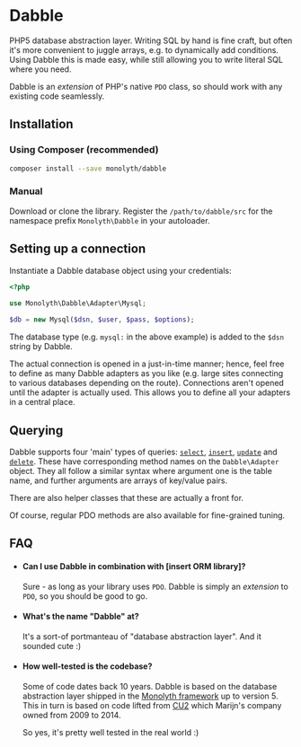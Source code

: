 # Dabble
PHP5 database abstraction layer. Writing SQL by hand is fine craft, but often
it's more convenient to juggle arrays, e.g. to dynamically add conditions. Using
Dabble this is made easy, while still allowing you to write literal SQL where
you need.

Dabble is an _extension_ of PHP's native `PDO` class, so should work with any
existing code seamlessly.

## Installation

### Using Composer (recommended)
```bash
composer install --save monolyth/dabble
```

### Manual
Download or clone the library. Register the `/path/to/dabble/src` for the
namespace prefix `Monolyth\Dabble` in your autoloader.

## Setting up a connection
Instantiate a Dabble database object using your credentials:

```php
<?php
    
use Monolyth\Dabble\Adapter\Mysql;

$db = new Mysql($dsn, $user, $pass, $options);

```

The database type (e.g. `mysql:` in the above example) is added to the `$dsn`
string by Dabble.

The actual connection is opened in a just-in-time manner; hence, feel free to
define as many Dabble adapters as you like (e.g. large sites connecting to
various databases depending on the route). Connections aren't opened until the
adapter is actually used. This allows you to define all your adapters in a
central place.

## Querying
Dabble supports four 'main' types of queries: [`select`](usage/select.md),
[`insert`](usage/insert.md), [`update`](usage/update.md) and
[`delete`](usage/delete.md). These have corresponding method names on the
`Dabble\Adapter` object. They all follow a similar syntax where argument one is
the table name, and further arguments are arrays of key/value pairs.

There are also helper classes that these are actually a front for.

Of course, regular PDO methods are also available for fine-grained tuning.

## FAQ

- #### Can I use Dabble in combination with [insert ORM library]? ####

    Sure - as long as your library uses `PDO`. Dabble is simply an _extension_
    to `PDO`, so you should be good to go.

- #### What's the name "Dabble" at? ####

    It's a sort-of portmanteau of "database abstraction layer". And it sounded
    cute :)

- #### How well-tested is the codebase? ####

    Some of code dates back 10 years. Dabble is based on the database
    abstraction layer shipped in the [Monolyth framework](http://monolyth.monomelodies.nl)
    up to version 5. This in turn is based on code lifted from [CU2](http://www.cu2.nl)
    which Marijn's company owned from 2009 to 2014.

    So yes, it's pretty well tested in the real world :)

